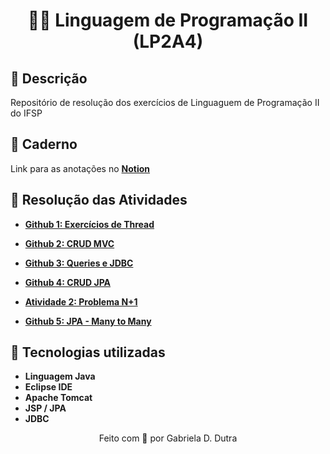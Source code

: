 <div align="center">

# 👩‍💻 Linguagem de Programação II (LP2A4)

</div>

## 📄 Descrição

Repositório de resolução dos exercícios de Linguaguem de Programação II do IFSP 


## 📝 Caderno 

Link para as anotações no **[Notion](https://imaginary-learning-aaa.notion.site/LP2A4-Linguagem-e-Programa-o-2-d0d6f94201b54a85a0db31ad0b65cc54)**


## 🚀 Resolução das Atividades

- **[Github 1:  Exercícios de Thread](https://github.com/gabrieladutra/lp2a4/tree/main/lp2a4/src/github1)**

- **[Github 2:  CRUD MVC](https://github.com/gabrieladutra/lp2a4/tree/main/lp2a4_crud_jpa)**

- **[Github 3:  Queries e JDBC](https://github.com/gabrieladutra/lp2a4/tree/main/lp2a4_crud_jpa/src/main/java/lp2a4/modelo)**

- **[Github 4:  CRUD JPA](https://github.com/gabrieladutra/lp2a4/tree/main/lp2a4/src/github1)**

- **[Atividade 2:  Problema N+1](https://github.com/gabrieladutra/lp2a4/tree/main/lp2a4/src/github1)**

- **[Github 5: JPA - Many to Many](https://github.com/gabrieladutra/lp2a4/tree/main/lp2a4/src/github1)**


## 🔧 Tecnologias utilizadas

- **Linguagem Java** 
- **Eclipse IDE**
- **Apache Tomcat**
- **JSP / JPA** 
- **JDBC**



<div align="center">
Feito com 💜 por Gabriela D. Dutra
</div>
